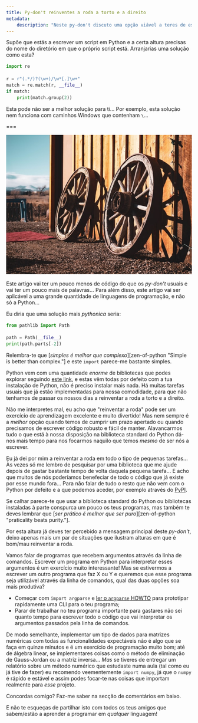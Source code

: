 ```yaml
---
title: Py-don't reinventes a roda a torto e a direito
metadata:
    description: "Neste py-don't discuto uma opção viável a teres de estar sempre a reinventar a roda."
---
```


Supõe que estás a escrever um script em Python e a certa altura precisas do nome do diretório em que o próprio script está. Arranjarias uma solução como esta?

```py
import re

r = r"(.*/)?(\w+)/\w*[.]\w+"
match = re.match(r, __file__)
if match:
    print(match.group(2))
```

Esta pode não ser a melhor solução para ti... Por exemplo, esta solução nem funciona com caminhos Windows que contenham `\`...

===

![two wooden wheels against a wall](wheel.jpg "Photo by Jon Cartagena on Unsplash")

Este artigo vai ter um pouco menos de código do que os _py-don't_ usuais e vai ter um pouco mais de palavras... Para além disso, este artigo vai ser aplicável a uma grande quantidade de linguagens de programação, e não só a Python...

Eu diria que uma solução mais _pythonica_ seria:

```py
from pathlib import Path

path = Path(__file__)
print(path.parts[-2])
```

Relembra-te que [_simples é melhor que complexo_][zen-of-python "Simple is better than complex."] e este `import` parece-me bastante simples.

Python vem com uma quantidade _enorme_ de bibliotecas que podes explorar seguindo [este link][py3.8 docs], e estas vêm todas por defeito com a tua instalação de Python, não é preciso instalar mais nada. Há muitas tarefas usuais que já estão implementadas para nossa comodidade, para que não tenhamos de passar os nossos dias a reinventar a roda a torto e a direito.

Não me interpretes mal, eu acho que "reinventar a roda" pode ser um exercício de aprendizagem excelente e muito divertido! Mas nem sempre é a _melhor_ opção quando temos de cumprir um prazo apertado ou quando precisamos de escrever código robusto e fácil de manter. Alavancarmos tudo o que está à nossa disposição na biblioteca standard do Python dá-nos mais tempo para nos focarmos naquilo que temos _mesmo_ de ser nós a escrever.

Eu já dei por mim a reinventar a roda em todo o tipo de pequenas tarefas... Às vezes só me lembro de pesquisar por uma biblioteca que me ajude depois de gastar bastante tempo de volta daquela pequena tarefa... E acho que muitos de nós poderíamos benefeciar de todo o código que já existe por esse mundo fora... Para não falar de tudo o resto que não vem com o Python por defeito e a que podemos aceder, por exemplo através do [PyPI].

Se calhar parece-te que usar a biblioteca standard do Python ou bibliotecas instaladas à parte conspurca um pouco os teus programas, mas também te deves lembrar que [_ser prático é melhor que ser puro_][zen-of-python "praticality beats purity."].

Por esta altura já deves ter percebido a mensagem principal deste _py-don't_, deixo apenas mais um par de situações que ilustram alturas em que é bom/mau reinventar a roda.

Vamos falar de programas que recebem argumentos através da linha de comandos. Escrever um programa em Python para interpretar esses argumentos é um exercício muito interessante! Mas se estivermos a escrever um outro programa que faz X ou Y e queremos que esse programa seja utilizável através da linha de comandos, qual das duas opções soa mais produtiva?

 - Começar com `import argparse` e [ler o `argparse` HOWTO][argparse howto] para prototipar rapidamente uma CLI para o teu programa;
 - Parar de trabalhar no teu programa importante para gastares não sei quanto tempo para escrever todo o código que vai interpretar os argumentos passados pela linha de comandos.

De modo semelhante, implementar um tipo de dados para matrizes numéricas com todas as funcionalidades expectáveis não é algo que se faça em quinze minutos e é um exercício de programação muito bom; até de álgebra linear, se implementares coisas como o método de eliminação de Gauss-Jordan ou a matriz inversa... _Mas_ se tiveres de entregar um relatório sobre um método numérico que estudaste numa aula (tal como eu já tive de fazer) eu recomendo veementemente `import numpy`, já que o `numpy` é rápido e estável e assim podes focar-te nas coisas que importam realmente para _esse_ projeto.

Concordas comigo? Faz-me saber na secção de comentários em baixo.

E não te esqueças de partilhar isto com todos os teus amigos que sabem/estão a aprender a programar em _qualquer_ linguagem!

[py3.8 docs]: https://docs.python.org/3/library/index.html
[argparse howto]: https://docs.python.org/3/howto/argparse.html
[PyPI]: https://pypi.org
[zen-of-python]: ../pydont-zen-of-python